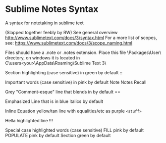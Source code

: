 # Sublime Notes Syntax
A syntax for notetaking in sublime text

 (Slapped together feebly by RW)
 See general overview http://www.sublimetext.com/docs/3/syntax.html
 For a more list of scopes, see: https://www.sublimetext.com/docs/3/scope_naming.html

 Files should have a .note or .notes extension. Place this file \Packages\User\ directory,
 on windows it is located in C\users\<you>\AppData\Roaming\Sublime Text 3\

 Section highlighting (case sensitive) in green by default
   ::

 Important words (case sensitive) in pink by default
   Note
   Notes
   Recall
 
 Grey "Comment-esque" line that blends in by default
   == <stuff>

 Emphasized Line that is in blue italics by default
   >
 
 Inline Equation yellow/tan line with equalities/etc as purple
  ` <stuff> `


 Hella highlighted line
  !!! <stuff>


 Special case highlighted words (case sensitive)
  FILL                  pink by default
  POPULATE              pink by default 
  Section               green by default
